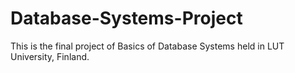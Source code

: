 # Database-Systems-Project
This is the final project of Basics of Database Systems held in LUT University, Finland.
